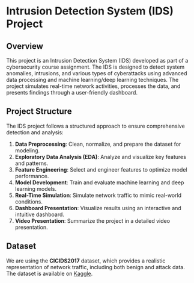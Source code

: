 # Intrusion Detection System (IDS) Project

## Overview
This project is an Intrusion Detection System (IDS) developed as part of a cybersecurity course assignment. The IDS is designed to detect system anomalies, intrusions, and various types of cyberattacks using advanced data processing and machine learning/deep learning techniques. The project simulates real-time network activities, processes the data, and presents findings through a user-friendly dashboard.

## Project Structure
The IDS project follows a structured approach to ensure comprehensive detection and analysis:
1. **Data Preprocessing**: Clean, normalize, and prepare the dataset for modeling.
2. **Exploratory Data Analysis (EDA)**: Analyze and visualize key features and patterns.
3. **Feature Engineering**: Select and engineer features to optimize model performance.
4. **Model Development**: Train and evaluate machine learning and deep learning models.
5. **Real-Time Simulation**: Simulate network traffic to mimic real-world conditions.
6. **Dashboard Presentation**: Visualize results using an interactive and intuitive dashboard.
7. **Video Presentation**: Summarize the project in a detailed video presentation.

## Dataset
We are using the **CICIDS2017** dataset, which provides a realistic representation of network traffic, including both benign and attack data. The dataset is available on [Kaggle](https://www.kaggle.com/datasets/chethuhn/network-intrusion-dataset?resource=download).

